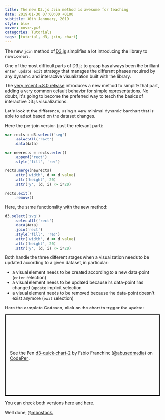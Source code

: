 ```yaml
---
title: The new D3.js Join method is awesome for teaching
date: 2019-01-30 07:00:00 +0100
subtitle: 30th Jannuary, 2019
style: blue
cover: cover.gif
categories: Tutorials
tags: [tutorial, d3, join, chart]
---
```


The new `join` method of [D3.js](https://d3js.org) simplifies a lot introducing the library to newcomers.

One of the most difficult parts of D3.js to grasp has always been the brilliant `enter update exit` strategy that manages the different phases required by any dynamic and interactive visualization built with the library.

The [very recent 5.8.0 release](https://github.com/d3/d3/releases/tag/v5.8.0) introduces a new method to simplify that part, adding a very common default behavior for simple representations. No doubt, it's going to become the preferred way to teach the basics of interactive D3.js visualizations.

Let's look at the difference, using a very minimal dynamic barchart that is able to adapt based on the dataset changes.

Here the pre-join version (just the relevant part):

```javascript
var rects = d3.select('svg')
    .selectAll('rect')
    .data(data)

var newrects = rects.enter()
    .append('rect')
    .style('fill', 'red')

rects.merge(newrects)
    .attr('width', d => d.value)
    .attr('height', 20)
    .attr('y', (d, i) => i*20)

rects.exit()
    .remove()
```

Here, the same functionality with the new method:

```javascript
d3.select('svg')
    .selectAll('rect')
    .data(data)
    .join('rect')
    .style('fill', 'red')
    .attr('width', d => d.value)
    .attr('height', 20)
    .attr('y', (d, i) => i*20)
```

Both handle the three different stages when a visualization needs to be updated according to a given dataset, in particular:

- a visual element needs to be created according to a new data-point (`enter` selection)
- a visual element needs to be updated because its data-point has changed (`update` implicit selection)
- a visual element needs to be removed because the data-point doesn't exist anymore (`exit` selection)

Here the complete Codepen, click on the chart to trigger the update:

<p class="codepen" data-height="265" data-theme-id="0" data-default-tab="result" data-user="abusedmedia" data-slug-hash="MLbpWX" style="height: 265px; box-sizing: border-box; display: flex; align-items: center; justify-content: center; border: 2px solid black; margin: 1em 0; padding: 1em;" data-pen-title="d3-quick-chart-2">
  <span>See the Pen <a href="https://codepen.io/abusedmedia/pen/MLbpWX/">
  d3-quick-chart-2</a> by Fabio Franchino (<a href="https://codepen.io/abusedmedia">@abusedmedia</a>)
  on <a href="https://codepen.io">CodePen</a>.</span>
</p>

You can check both versions [here](https://codepen.io/abusedmedia/pen/aXBpjR) and [here](https://codepen.io/abusedmedia/pen/MLbpWX).

Well done, [@mbostock.](https://twitter.com/mbostock/)